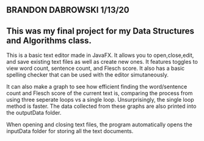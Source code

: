 BRANDON DABROWSKI 1/13/20
----------------------------------------
This was my final project for my Data Structures and Algorithms class.
----------------------------------------
This is a basic text editor made in JavaFX. It allows you to open,close,edit, and save
existing text files as well as create new ones. It features toggles to view word count,
sentence count, and Flesch score. It also has a basic spelling checker that can be used
with the editor simutaneously. 

It can also make a graph to see how efficient finding the 
word/sentence count and Flesch score of the current text is, comparing the process from
using three seperate loops vs a single loop. Unsurprisingly, the single loop method is faster.
The data collected from these graphs are also printed into the outputData folder.

When opening and closing text files, the program automatically opens the inputData folder
for storing all the text documents.
